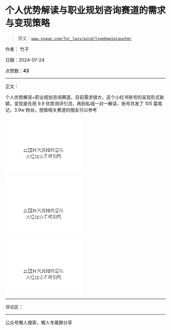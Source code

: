 # 个人优势解读与职业规划咨询赛道的需求与变现策略

> 原文：[`www.yuque.com/for_lazy/wind/lvge6gw1gcauotmr`](https://www.yuque.com/for_lazy/wind/lvge6gw1gcauotmr)

作者： 竹子

日期：2024-07-24

点赞数：**43**

* * *

正文：

个人优势解读+职业规划咨询赛道，目前需求很大，这个小红书账号的呈现形式新颖，变现是先用 9.9 优势测评引流，再到私域一对一解读，账号共发了 105 篇笔记，3.9w 粉丝，想做相关赛道的朋友可以参考

![](img/6d30266dabf15cafaab784655ceedad3.png "None")

![](img/6b49dcfbf6344caf77b8b0faf539f989.png "None")

![](img/01624dd5ef09aa0e2eb72a284b3b119b.png "None")

* * *

评论区：

* * *

公众号懒人搜索，懒人专属群分享